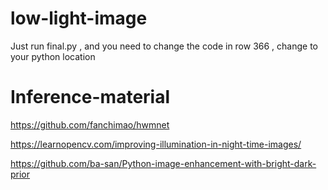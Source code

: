 # low-light-image
Just run final.py , and you need to change the code in row 366 , change to your python location 
# Inference-material
https://github.com/fanchimao/hwmnet

https://learnopencv.com/improving-illumination-in-night-time-images/

https://github.com/ba-san/Python-image-enhancement-with-bright-dark-prior
